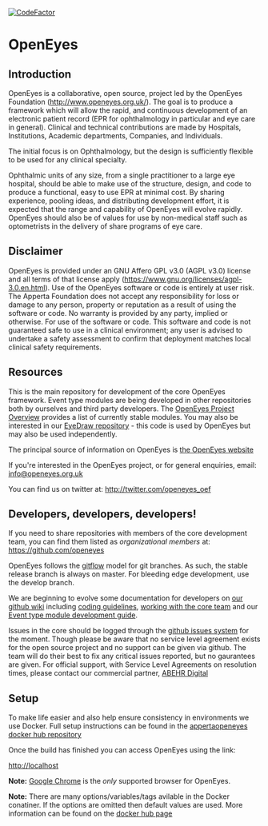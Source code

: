 [![CodeFactor](https://www.codefactor.io/repository/github/openeyes/openeyes/badge)](https://www.codefactor.io/repository/github/openeyes/openeyes)

OpenEyes
========

Introduction
------------

OpenEyes is a collaborative, open source, project led by the OpenEyes Foundation (http://www.openeyes.org.uk/). The goal is to produce a framework which will allow the rapid, and continuous development of an electronic patient record (EPR for ophthalmology in particular and eye care in general). Clinical and technical contributions are made by Hospitals, Institutions, Academic departments, Companies, and Individuals.

The initial focus is on Ophthalmology, but the design is sufficiently flexible to be used for any clinical specialty.

Ophthalmic units of any size, from a single practitioner to a large eye hospital, should be able to make use of the structure, design, and code to produce a functional, easy to use EPR at minimal cost. By sharing experience, pooling ideas, and distributing development effort, it is expected that the range and capability of OpenEyes will evolve rapidly. OpenEyes should also be of values for use by
non-medical staff such as optometrists in the delivery of share programs of eye care.

Disclaimer
----------
OpenEyes is provided under an GNU Affero GPL v3.0  (AGPL v3.0)  license and all terms of that license apply (https://www.gnu.org/licenses/agpl-3.0.en.html). Use of the OpenEyes software or code is entirely at user risk. The Apperta Foundation does not accept any responsibility for loss or damage to any person, property or reputation as a result of using the software or code. No warranty is provided by any party, implied or otherwise. For use of the software or code.  This software and code is not guaranteed safe to use in a clinical environment; any user is advised to undertake a safety assessment to confirm that deployment matches local clinical safety requirements. 

Resources
---------

This is the main repository for development of the core OpenEyes framework.  Event type modules are being developed in other repositories both by ourselves and third party developers.  The [OpenEyes Project Overview](https://github.com/appertafoundation/OpenEyes/wiki#project-overview) provides a list of currently stable modules.  You may also be interested in our [EyeDraw repository](https://github.com/appertafoundation/EyeDraw) - this code is used by OpenEyes but may also be used independently.

The principal source of information on OpenEyes is [the OpenEyes website](http://www.openeyes.org.uk)

If you're interested in the OpenEyes project, or for general enquiries, email: <info@openeyes.org.uk>

You can find us on twitter at: http://twitter.com/openeyes_oef

Developers, developers, developers!
-----------------------------------

If you need to share repositories with members of the core development team, you can find them listed as _organizational members_ at: <https://github.com/openeyes>

OpenEyes follows the [gitflow](http://nvie.com/posts/a-successful-git-branching-model/) model for git branches. As such, the stable release branch is always on master. For bleeding edge development, use the develop branch.

We are beginning to evolve some documentation for developers on [our github wiki](https://github.com/appertafoundation/OpenEyes/wiki) including [coding guidelines](https://github.com/appertafoundation/openeyes/wiki/Coding-Guidelines), [working with the core team](https://github.com/appertafoundation/openeyes/wiki/Working-With-The-Core-Team) and our [Event type module development guide](https://github.com/appertafoundation/openeyes/wiki/Event-Type-Module-Development-Guide).

Issues in the core should be logged through the [github issues system](https://github.com/appertafoundation/OpenEyes/issues) for the moment.  Though please be aware that no service level agreement exists for the open source project and no support can be given via github. The team will do their best to fix any critical issues reported, but no gaurantees are given. For official support, with Service Level Agreements on resolution times, please contact our commercial partner, [ABEHR Digital](http://abehr.com)

Setup
---------
To make life easier and also help ensure consistency in environments we use Docker. Full setup instructions can be found in the [appertaopeneyes docker hub repository](https://hub.docker.com/r/appertaopeneyes/web-allin1)

Once the build has finished you can access OpenEyes using the link:

[http://localhost](http://localhost)

**Note:** [Google Chrome](https://www.google.com/chrome/) is the *only* supported browser for OpenEyes.

**Note:** There are many options/variables/tags avilable in the Docker conatiner. If the options are omitted then default values are used. More information can be found on the [docker hub page](https://hub.docker.com/r/appertaopeneyes/web-allin1)

